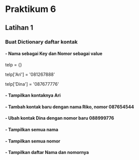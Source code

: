  # Praktikum 6
 ## Latihan 1
 
 ### Buat Dictionary daftar kontak
 #### - Nama sebagai Key dan Nomor sebagai value
 telp = {}
 
 telp['Ari'] = '081267888'
 
 telp['Dina'] = '087677776'

 #### - Tampilkan kontaknya Ari
 #### - Tambah kontak baru dengan nama Riko, nomor 087654544
 #### - Ubah kontak Dina dengan nomor baru 088999776
 #### - Tampilkan semua nama
 #### - Tampilkan semua nomor
 #### - Tampilkan daftar Nama dan nomornya
